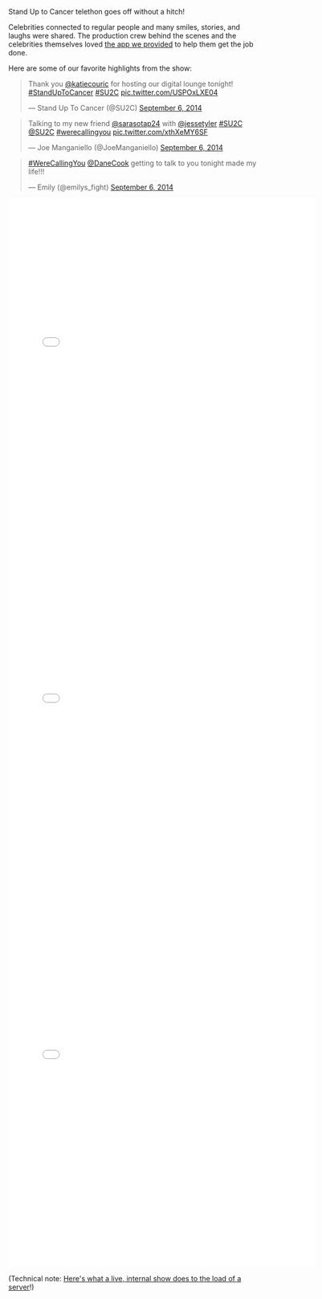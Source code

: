 Stand Up to Cancer telethon goes off without a hitch!

Celebrities connected to regular people and many smiles, stories, and laughs were shared. The production crew behind the scenes and the celebrities themselves loved [the app we provided](http://dojo4.com/blog/dojo4-stands-up-to-cancer) to help them get the job done.

Here are some of our favorite highlights from the show:

<blockquote class="twitter-tweet" lang="en"><p>Thank you <a href="https://twitter.com/katiecouric">@katiecouric</a> for hosting our digital lounge tonight! <a href="https://twitter.com/hashtag/StandUpToCancer?src=hash">#StandUpToCancer</a> <a href="https://twitter.com/hashtag/SU2C?src=hash">#SU2C</a> <a href="http://t.co/USPOxLXE04">pic.twitter.com/USPOxLXE04</a></p>&mdash; Stand Up To Cancer (@SU2C) <a href="https://twitter.com/SU2C/status/508077923983577088">September 6, 2014</a></blockquote>

<blockquote class="twitter-tweet" lang="en"><p>Talking to my new friend <a href="https://twitter.com/sarasotap24">@sarasotap24</a> with <a href="https://twitter.com/jessetyler">@jessetyler</a> <a href="https://twitter.com/hashtag/SU2C?src=hash">#SU2C</a> <a href="https://twitter.com/SU2C">@SU2C</a> <a href="https://twitter.com/hashtag/werecallingyou?src=hash">#werecallingyou</a> <a href="http://t.co/xthXeMY6SF">pic.twitter.com/xthXeMY6SF</a></p>&mdash; Joe Manganiello (@JoeManganiello) <a href="https://twitter.com/JoeManganiello/status/508063463512346625">September 6, 2014</a></blockquote>

<blockquote class="twitter-tweet" lang="en"><p><a href="https://twitter.com/hashtag/WereCallingYou?src=hash">#WereCallingYou</a> <a href="https://twitter.com/DaneCook">@DaneCook</a> getting to talk to you tonight made my life!!!</p>&mdash; Emily (@emilys_fight) <a href="https://twitter.com/emilys_fight/status/508066633760256000">September 6, 2014</a></blockquote>

<script async src="//platform.twitter.com/widgets.js" charset="utf-8"></script>


<iframe src="//instagram.com/p/slboCFgE1a/embed/" width="612" height="710" frameborder="0" scrolling="no" allowtransparency="true"></iframe>

<iframe src="//instagram.com/p/slUdOyhNXc/embed/" width="612" height="710" frameborder="0" scrolling="no" allowtransparency="true"></iframe>

<iframe src="//instagram.com/p/sjHEHloNYU/embed/" width="612" height="710" frameborder="0" scrolling="no" allowtransparency="true"></iframe>



(Technical note: [Here's what a live, internal show does to the load of a server](https://www.dropbox.com/s/98kjvep4nh3lw65/Screenshot%202014-09-08%2009.50.00.png?dl=0)!)
